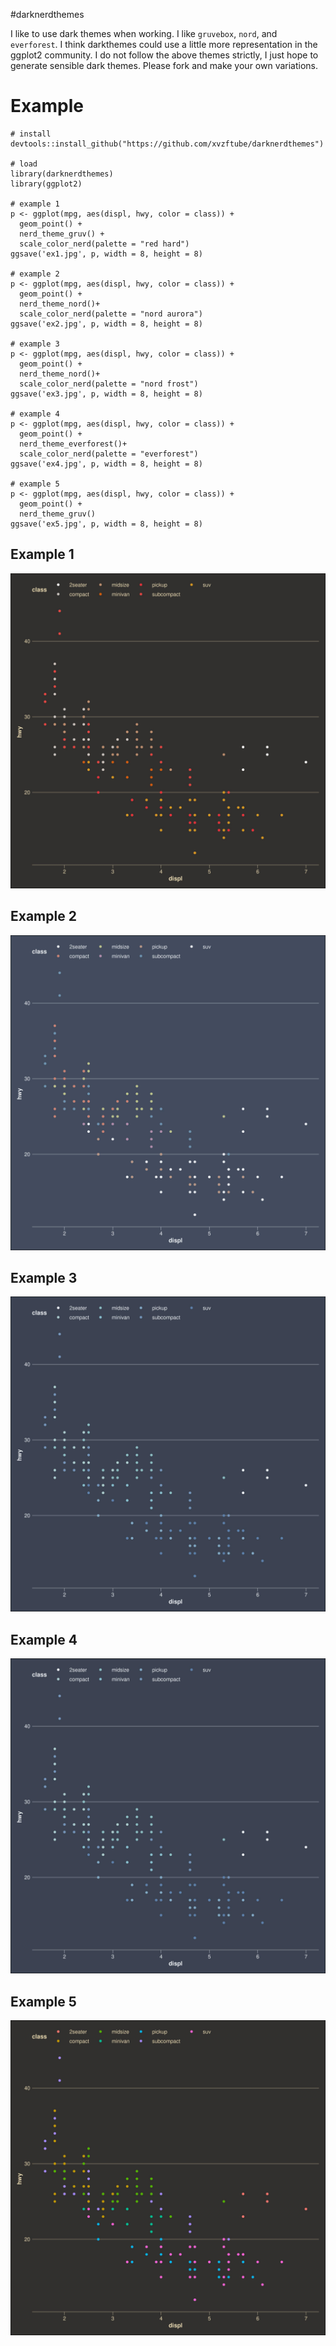 #darknerdthemes

I like to use dark themes when working. I like `gruvebox`, `nord`, and `everforest`. I think darkthemes could use a little more representation in the ggplot2 community. I do not follow the above themes strictly, I just hope to generate sensible dark themes. Please fork and make your own variations.

# Example

```
# install
devtools::install_github("https://github.com/xvzftube/darknerdthemes")

# load
library(darknerdthemes)
library(ggplot2)

# example 1
p <- ggplot(mpg, aes(displ, hwy, color = class)) +
  geom_point() +
  nerd_theme_gruv() +
  scale_color_nerd(palette = "red hard")
ggsave('ex1.jpg', p, width = 8, height = 8)

# example 2
p <- ggplot(mpg, aes(displ, hwy, color = class)) +
  geom_point() +
  nerd_theme_nord()+
  scale_color_nerd(palette = "nord aurora")
ggsave('ex2.jpg', p, width = 8, height = 8)

# example 3
p <- ggplot(mpg, aes(displ, hwy, color = class)) +
  geom_point() +
  nerd_theme_nord()+
  scale_color_nerd(palette = "nord frost")
ggsave('ex3.jpg', p, width = 8, height = 8)

# example 4
p <- ggplot(mpg, aes(displ, hwy, color = class)) +
  geom_point() +
  nerd_theme_everforest()+
  scale_color_nerd(palette = "everforest")
ggsave('ex4.jpg', p, width = 8, height = 8)

# example 5
p <- ggplot(mpg, aes(displ, hwy, color = class)) +
  geom_point() +
  nerd_theme_gruv()
ggsave('ex5.jpg', p, width = 8, height = 8)

```
## Example 1

![Example 1](ex1.jpg)

## Example 2

![Example 2](ex2.jpg)

## Example 3

![Example 3](ex3.jpg)

## Example 4

![Example 4](ex3.jpg)

## Example 5

![Example 5](ex5.jpg)
